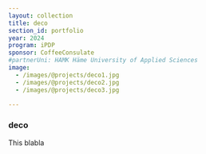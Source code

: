 ```yaml
---
layout: collection
title: deco
section_id: portfolio
year: 2024
program: iPDP
sponsor: CoffeeConsulate
#partnerUni: HAMK Häme University of Applied Sciences
image:
  - /images/@projects/deco1.jpg
  - /images/@projects/deco2.jpg
  - /images/@projects/deco3.jpg
 
---
```


### **deco** 

This blabla